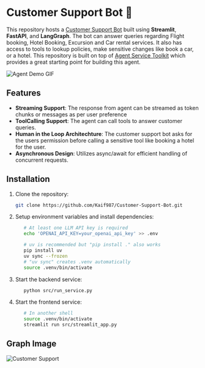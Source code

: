 # Customer Support Bot 🤖

This repository hosts a [Customer Support Bot](https://langchain-ai.github.io/langgraph/tutorials/customer-support/customer-support/) built using **Streamlit**, **FastAPI**, and **LangGraph**. The bot can answer queries regarding Flight booking, Hotel Booking, Excursion and Car rental services. It also has access to tools to lookup policies, make sensitive changes like book a car, or a hotel. This repository is built on top of [Agent Service Toolkit](https://github.com/JoshuaC215/agent-service-toolkit) which provides a great starting point for building this agent.

![Agent Demo GIF](https://i.imgur.com/L8L7I0C.gif)

## Features

- **Streaming Support**: The response from agent can be streamed as token chunks or messages as per user preference
- **ToolCalling Support**: The agent can call tools to answer customer queries.
- **Human in the Loop Architechture**: The customer support bot asks for the users permission before calling a sensitive tool like booking a hotel for the user.
- **Asynchronous Design**: Utilizes async/await for efficient handling of concurrent requests.

## Installation

1. Clone the repository:

   ```bash
   git clone https://github.com/Kaif987/Customer-Support-Bot.git
   ```

2. Setup environment variables and install dependencies:

   ```bash
      # At least one LLM API key is required
      echo 'OPENAI_API_KEY=your_openai_api_key' >> .env

      # uv is recommended but "pip install ." also works
      pip install uv
      uv sync --frozen
      # "uv sync" creates .venv automatically
      source .venv/bin/activate
   ```

3. Start the backend service:

   ```bash
      python src/run_service.py
   ```

4. Start the frontend service:

   ```bash
      # In another shell
      source .venv/bin/activate
      streamlit run src/streamlit_app.py
   ```

## Graph Image
![Customer Support](https://i.imgur.com/mU8Luyk.jpeg)
